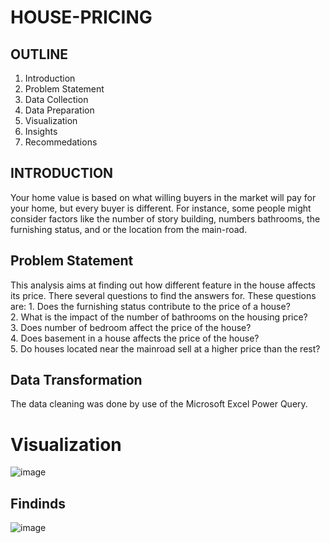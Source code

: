 # HOUSE-PRICING
## OUTLINE
1. Introduction
2. Problem Statement
3. Data Collection
4. Data Preparation
5. Visualization
6. Insights
7. Recommedations
## INTRODUCTION
Your home value is based on what willing buyers in the market will pay for your home, but every buyer is different. For instance, some people might consider factors like the number of story building, numbers bathrooms, the furnishing status, and or the location from the main-road. 
## Problem Statement
This analysis aims at finding out how different feature in the house affects its price. There several questions to find the answers for.
These questions are:
        1. Does the furnishing status contribute to the price of a house?								
       2. What is the impact of the number of bathrooms on the housing price?								
       3. Does number of bedroom affect the price of the house?								
       4. Does basement in a house affects the price of the house?								
       5. Do houses located near the mainroad sell at a higher price than the rest?	
## Data Transformation
The data cleaning was done by use of the Microsoft Excel Power Query.
# Visualization
![image](https://github.com/KANYIANALYST/HOUSE-PRICING/assets/130997793/a1ad7915-6da4-4ada-8425-9f915644f23d)
## Findinds
	 						
![image](https://github.com/KANYIANALYST/HOUSE-PRICING/assets/130997793/8e961a6a-1915-4809-8fd7-76d5824102a6)




